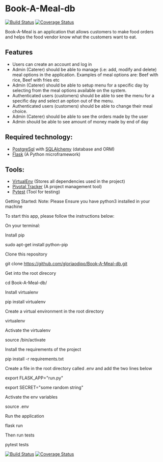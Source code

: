 # Book-A-Meal-db


[![Build Status](https://travis-ci.org/gloriaodipo/Book-A-Meal-db.svg?branch=master)](https://travis-ci.org/gloriaodipo/Book-A-Meal-db) [![Coverage Status](https://coveralls.io/repos/github/gloriaodipo/Book-A-Meal-db/badge.svg?branch=master)](https://coveralls.io/github/gloriaodipo/Book-A-Meal-db?branch=master)

Book-A-Meal is an application that allows customers to make food orders and helps the food vendor know what the customers want to eat.
## Features
- Users can create an account and log in
- Admin (Caterer) should be able to manage (i.e: add, modify and delete) meal options in the application. Examples of meal options are: Beef with rice, Beef with fries etc
- Admin (Caterer) should be able to setup menu for a specific day by selecting from the meal options available on the system.
- Authenticated users (customers) should be able to see the menu for a specific day and select an option out of the menu.
- Authenticated users (customers) should be able to change their meal choice.
- Admin (Caterer) should be able to see the orders made by the user
- Admin should be able to see amount of money made by end of day

## Required technology:
- [PostgreSql](https://www.postgresql.org/) with [SQLAlchemy](https://www.sqlalchemy.org/) (database and ORM)
- [Flask](http://flask.pocoo.org/) (A Python microframework)

## Tools:
- [VirtualEnv](https://virtualenv.pypa.io/en/stable/) (Stores all dependencies used in the project)
- [Pivotal Tracker](www.pivotaltracker.com) (A project management tool)
- [Pytest](https://docs.pytest.org/en/latest/) (Tool for testing)

Getting Started:
Note: Please Ensure you have python3 installed in your machine

To start this app, please follow the instructions below:

On your terminal:

Install pip

sudo apt-get install python-pip

Clone this repository

git clone https://github.com/gloriaodipo/Book-A-Meal-db.git

Get into the root direcory

cd Book-A-Meal-db/

Install virtualenv

pip install virtualenv

Create a virtual environment in the root directory

virtualenv <name of virtualenv>

Activate the virtualenv

source <name of virtualenv>/bin/activate

Install the requirements of the project

pip install -r requirements.txt

Create a file in the root directory called .env and add the two lines below

export FLASK_APP="run.py"

export SECRET="some random string"

Activate the env variables

source .env

Run the application

flask run

Then run tests

pytest tests

[![Build Status](https://travis-ci.org/gloriaodipo/Book-A-Meal-db.svg?branch=master)](https://travis-ci.org/gloriaodipo/Book-A-Meal-db) [![Coverage Status](https://coveralls.io/repos/github/gloriaodipo/Book-A-Meal-db/badge.svg?branch=master)](https://coveralls.io/github/gloriaodipo/Book-A-Meal-db?branch=master)

